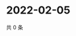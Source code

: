 # 2022-02-05

共 0 条

<!-- BEGIN WEIBO -->
<!-- 最后更新时间 Sat Feb 05 2022 01:09:05 GMT+0800 (China Standard Time) -->

<!-- END WEIBO -->
